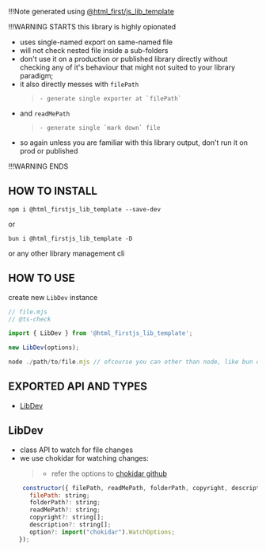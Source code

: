 ﻿!!!Note generated using
[@html_first/js_lib_template](https://www.npmjs.com/package@html_firstjs_lib_template)

!!!WARNING STARTS this library is highly opionated

-   uses single-named export on same-named file
-   will not check nested file inside a sub-folders
-   don't use it on a production or published library directly without checking any of it's
    behaviour that might not suited to your library paradigm;
-   it also directly messes with `filePath`
    >     - generate single exporter at `filePath`
-   and `readMePath`
    >     - generate single `mark down` file
-   so again unless you are familiar with this library output, don't run it on prod or published

!!!WARNING ENDS

## HOW TO INSTALL

```shell
npm i @html_firstjs_lib_template --save-dev
```

or

```shell
bun i @html_firstjs_lib_template -D
```

or any other library management cli

## HOW TO USE

create new `LibDev` instance

```js
// file.mjs
// @ts-check

import { LibDev } from '@html_firstjs_lib_template';

new LibDev(options);
```

```js
node ./path/to/file.mjs // ofcourse you can other than node, like bun deno or other
```

## EXPORTED API AND TYPES

-   [LibDev](#libdev)

## LibDev

-   class API to watch for file changes
-   we use chokidar for watching changes:
    > -   refer the options to [chokidar github](https://github.com/paulmillrchokidar)

```js
    constructor({ filePath, readMePath, folderPath, copyright, description, option, }: {
      filePath: string;
      folderPath?: string;
      readMePath?: string;
      copyright?: string[];
      description?: string[];
      option?: import("chokidar").WatchOptions;
   });
```
